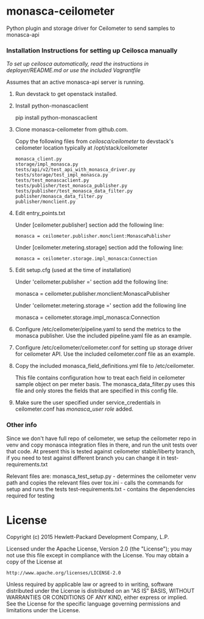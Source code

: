 monasca-ceilometer
========

Python plugin and storage driver for Ceilometer to send samples to monasca-api

### Installation Instructions for setting up Ceilosca manually

*To set up ceilosca automatically, read the instructions in deployer/README.md or use the included Vagrantfile*

Assumes that an active monasca-api server is running.

1.  Run devstack to get openstack installed.

2.  Install python-monascaclient

      pip install python-monascaclient

3.  Clone monasca-ceilometer from github.com.

      Copy the following files from *ceilosca/ceilometer* to devstack's ceilometer location typically at /opt/stack/ceilometer

        monasca_client.py
        storage/impl_monasca.py
        tests/api/v2/test_api_with_monasca_driver.py
        tests/storage/test_impl_monasca.py
        tests/test_monascaclient.py
        tests/publisher/test_monasca_publisher.py
        tests/publisher/test_monasca_data_filter.py
        publisher/monasca_data_filter.py
        publisher/monclient.py

4.  Edit entry_points.txt

      Under [ceilometer.publisher] section add the following line:

        monasca = ceilometer.publisher.monclient:MonascaPublisher

      Under [ceilometer.metering.storage] section add the following line:

        monasca = ceilometer.storage.impl_monasca:Connection

5.  Edit setup.cfg (used at the time of installation)

      Under 'ceilometer.publisher =' section add the following line:

      monasca = ceilometer.publisher.monclient:MonascaPublisher

      Under 'ceilometer.metering.storage =' section add the following line

      monasca = ceilometer.storage.impl_monasca:Connection

6.  Configure /etc/ceilometer/pipeline.yaml to send the metrics to the monasca publisher.  Use the included pipeline.yaml file as an example.

7.  Configure /etc/ceilometer/ceilometer.conf for setting up storage driver for ceilometer API. Use the included ceilometer.conf file as an example.

8.  Copy the included monasca_field_definitions.yml file to /etc/ceilometer.

    This file contains configuration how to treat each field in ceilometer sample object on per meter basis.
    The monasca_data_filter.py uses this file and only stores the fields that are specified in this config file.

9.  Make sure the user specified under service_credentials in ceilometer.conf has *monasca_user role* added.

### Other info

Since we don't have full repo of ceilometer, we setup the ceilometer repo in venv and copy monasca integration files in there,
and run the unit tests over that code. At present this is tested against ceilometer stable/liberty branch, if you need to test
against different branch you can change it in test-requirements.txt

Relevant files are:
monasca_test_setup.py - determines the ceilometer venv path and copies the relevant files over
tox.ini - calls the commands for setup and runs the tests
test-requirements.txt - contains the dependencies required for testing

# License

Copyright (c) 2015 Hewlett-Packard Development Company, L.P.

Licensed under the Apache License, Version 2.0 (the "License");
you may not use this file except in compliance with the License.
You may obtain a copy of the License at

    http://www.apache.org/licenses/LICENSE-2.0

Unless required by applicable law or agreed to in writing, software
distributed under the License is distributed on an "AS IS" BASIS,
WITHOUT WARRANTIES OR CONDITIONS OF ANY KIND, either express or
implied.
See the License for the specific language governing permissions and
limitations under the License.

